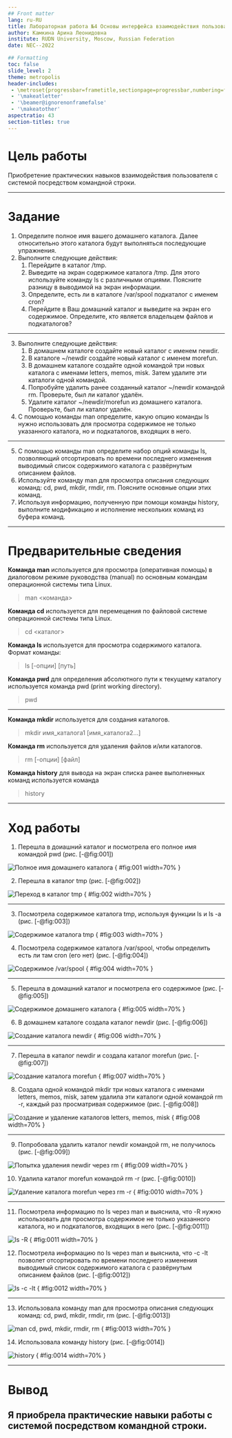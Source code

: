 ```yaml
---
## Front matter
lang: ru-RU
title: Лабораторная работа №4 Основы интерфейса взаимодействия пользователя с системой Unix на уровне командной"
author: Камкина Арина Леонидовна
institute: RUDN University, Moscow, Russian Federation
date: NEC--2022

## Formatting
toc: false
slide_level: 2
theme: metropolis
header-includes: 
 - \metroset{progressbar=frametitle,sectionpage=progressbar,numbering=fraction}
 - '\makeatletter'
 - '\beamer@ignorenonframefalse'
 - '\makeatother'
aspectratio: 43
section-titles: true
---
```


# Цель работы

Приобретение практических навыков взаимодействия пользователя с системой посредством командной строки.

---

# Задание

1. Определите полное имя вашего домашнего каталога. Далее относительно этого каталога будут выполняться последующие упражнения.
2. Выполните следующие действия:
    1. Перейдите в каталог /tmp.
    2. Выведите на экран содержимое каталога /tmp. Для этого используйте команду ls с различными опциями. Поясните разницу в выводимой на экран информации.
    3. Определите, есть ли в каталоге /var/spool подкаталог с именем cron?
    4. Перейдите в Ваш домашний каталог и выведите на экран его содержимое. Определите, кто является владельцем файлов и подкаталогов?

--- 

3. Выполните следующие действия:
    1. В домашнем каталоге создайте новый каталог с именем newdir.
    2. В каталоге ~/newdir создайте новый каталог с именем morefun.
    3. В домашнем каталоге создайте одной командой три новых каталога с именами letters, memos, misk. Затем удалите эти каталоги одной командой.
    4. Попробуйте удалить ранее созданный каталог ~/newdir командой rm. Проверьте, был ли каталог удалён.
    5. Удалите каталог ~/newdir/morefun из домашнего каталога. Проверьте, был ли каталог удалён.
4. С помощью команды man определите, какую опцию команды ls нужно использовать для просмотра содержимое не только указанного каталога, но и подкаталогов,
входящих в него.

---

5. С помощью команды man определите набор опций команды ls, позволяющий отсортировать по времени последнего изменения выводимый список содержимого каталога
с развёрнутым описанием файлов.
6. Используйте команду man для просмотра описания следующих команд: cd, pwd, mkdir,
rmdir, rm. Поясните основные опции этих команд.
7. Используя информацию, полученную при помощи команды history, выполните модификацию и исполнение нескольких команд из буфера команд.

---

# Предварительные сведения
**Команда man** 
 используется для просмотра (оперативная помощь) в диалоговом режиме руководства (manual) по основным командам операционной системы типа Linux.
> man <команда>

**Команда cd**
  используется для перемещения по файловой системе операционной системы типа Linux.
 > cd <каталог>

 **Команда ls**
 используется для просмотра содержимого каталога.
Формат команды:
> ls [-опции] [путь]

**Команда pwd**
для определения абсолютного пути к текущему каталогу используется
команда pwd (print working directory).
> pwd

---

**Команда mkdir**
используется для создания каталогов.
> mkdir имя_каталога1 [имя_каталога2...]

**Команда rm**
используется для удаления файлов и/или каталогов.
> rm [-опции] [файл]

**Команда history**
для вывода на экран списка ранее выполненных команд используется команда 
> history

---

# Ход работы

1. Перешла в доиашний каталог и посмотрела его полное имя командой pwd (рис. [-@fig:001])

![Полное имя домашнего каталога](image/1.png)
{ #fig:001 width=70% }

2. Перешла в каталог tmp (рис. [-@fig:002])

![Переход в каталог tmp](image/2.png)
{ #fig:002 width=70% }

---

3. Посмотрела содержимое каталогa tmp, используя функции  ls и ls -a (рис. [-@fig:003])

![Содержимое каталога tmp](image/3.png)
{ #fig:003 width=70% }

4. Посмотрела содержимое каталога /var/spool, чтобы определить есть ли там cron (его нет) (рис. [-@fig:004])

![Содержимое /var/spool](image/4.png)
{ #fig:004 width=70% }

---

5. Перешла в домашний каталог и посмотрела его содержимое (рис. [-@fig:005])

![Содержимое домашнего каталога](image/5.png)
{ #fig:005 width=70% }


6. В домашнем каталоге создала каталог newdir (рис. [-@fig:006])

![Создание каталога newdir](image/6.png)
{ #fig:006 width=70% }

---

7. Перешла в каталог newdir и создала каталог morefun (рис. [-@fig:007])

![Создание каталога morefun](image/7.png)
{ #fig:007 width=70% }

8. Cоздала одной командой mkdir три новых каталога с именами
letters, memos, misk, затем удалила эти каталоги одной командой rm -r, каждый раз просматривая содержимое (рис. [-@fig:008])

![Создание и удаление каталогов letters, memos, misk](image/8.png)
{ #fig:008 width=70% }

---

9. Попробовала удалить каталог newdir командой rm, не получилось (рис. [-@fig:009])

![Попытка удаления newdir через rm](image/9.png)
{ #fig:009 width=70% }

10. Удалила каталог morefun командой rm -r (рис. [-@fig:0010])

![Удаление каталога morefun через rm -r](image/10.png)
{ #fig:0010 width=70% }

---

11. Посмотрела информацию по ls через man и выяснила, что -R нужно использовать для просмотра содержимое не только указанного каталога, но и подкаталогов,
входящих в него (рис. [-@fig:0011])

![ls -R](image/11.png)
{ #fig:0011 width=70% }

12. Посмотрела информацию по ls через man и выяснила, что -c -lt  позволет отсортировать по времени последнего изменения выводимый список содержимого каталога с развёрнутым описанием файлов (рис. [-@fig:0012])

![ls -c -lt](image/12.png)
{ #fig:0012 width=70% }

---

13. Использовала команду man для просмотра описания следующих команд: cd, pwd, mkdir,
rmdir, rm (рис. [-@fig:0013])

![man cd, pwd, mkdir, rmdir, rm](image/13.png)
{ #fig:0013 width=70% }

14. Использовала команду history (рис. [-@fig:0014])

![history](image/14.png)
{ #fig:0014 width=70% }

---

# Вывод

Я приобрела практические навыки работы с системой посредством командной строки.
---